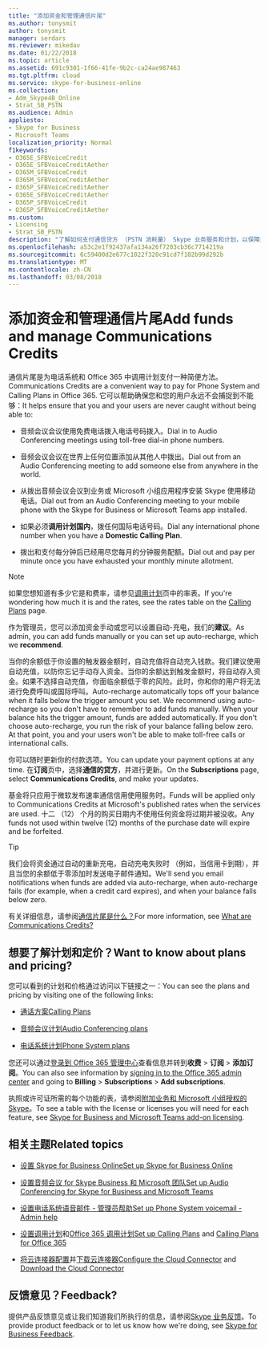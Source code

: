 ```yaml
---
title: "添加资金和管理通信片尾"
ms.author: tonysmit
author: tonysmit
manager: serdars
ms.reviewer: mikedav
ms.date: 01/22/2018
ms.topic: article
ms.assetid: 691c9301-1f66-41fe-9b2c-ca24ae987463
ms.tgt.pltfrm: cloud
ms.service: skype-for-business-online
ms.collection:
- Adm_Skype4B_Online
- Strat_SB_PSTN
ms.audience: Admin
appliesto:
- Skype for Business
- Microsoft Teams
localization_priority: Normal
f1keywords:
- O365E_SFBVoiceCredit
- O365E_SFBVoiceCreditAether
- O365M_SFBVoiceCredit
- O365M_SFBVoiceCreditAether
- O365P_SFBVoiceCreditAether
- O365E_SFBVoiceCreditAether
- O365P_SFBVoiceCredit
- O365P_SFBVoiceCreditAether
ms.custom:
- Licensing
- Strat_SB_PSTN
description: "了解如何支付通信贷方 （PSTN 消耗量） Skype 业务服务和计划，以保障连续电话系统访问权限的用户，请参阅。 "
ms.openlocfilehash: a53c2e1f92437afa134a26f7203cb36c7714219a
ms.sourcegitcommit: 6c59400d2e677c1022f320c91cd7f102b99d292b
ms.translationtype: MT
ms.contentlocale: zh-CN
ms.lasthandoff: 03/08/2018
---
```

# <a name="add-funds-and-manage-communications-credits"></a><span data-ttu-id="6ee9a-103">添加资金和管理通信片尾</span><span class="sxs-lookup"><span data-stu-id="6ee9a-103">Add funds and manage Communications Credits</span></span>

<span data-ttu-id="6ee9a-104">通信片尾是为电话系统和 Office 365 中调用计划支付一种简便方法。</span><span class="sxs-lookup"><span data-stu-id="6ee9a-104">Communications Credits are a convenient way to pay for Phone System and Calling Plans in Office 365.</span></span> <span data-ttu-id="6ee9a-105">它可以帮助确保您和您的用户永远不会捕捉到不能够：</span><span class="sxs-lookup"><span data-stu-id="6ee9a-105">It helps ensure that you and your users are never caught without being able to:</span></span>
  
- <span data-ttu-id="6ee9a-106">音频会议会议使用免费电话拨入电话号码拨入。</span><span class="sxs-lookup"><span data-stu-id="6ee9a-106">Dial in to Audio Conferencing meetings using toll-free dial-in phone numbers.</span></span>
    
- <span data-ttu-id="6ee9a-107">音频会议会议在世界上任何位置添加从其他人中拨出。</span><span class="sxs-lookup"><span data-stu-id="6ee9a-107">Dial out from an Audio Conferencing meeting to add someone else from anywhere in the world.</span></span>
    
- <span data-ttu-id="6ee9a-108">从拨出音频会议会议到业务或 Microsoft 小组应用程序安装 Skype 使用移动电话。</span><span class="sxs-lookup"><span data-stu-id="6ee9a-108">Dial out from an Audio Conferencing meeting to your mobile phone with the Skype for Business or Microsoft Teams app installed.</span></span>
    
- <span data-ttu-id="6ee9a-109">如果必须**调用计划国内**，拨任何国际电话号码。</span><span class="sxs-lookup"><span data-stu-id="6ee9a-109">Dial any international phone number when you have a **Domestic Calling Plan**.</span></span>
    
- <span data-ttu-id="6ee9a-110">拨出和支付每分钟后已经用尽您每月的分钟服务配额。</span><span class="sxs-lookup"><span data-stu-id="6ee9a-110">Dial out and pay per minute once you have exhausted your monthly minute allotment.</span></span>
    
> [!NOTE]
> <span data-ttu-id="6ee9a-111">如果您想知道有多少它是和费率，请参见[调用计划](https://go.microsoft.com/fwlink/p/?LinkId=799523)页中的率表。</span><span class="sxs-lookup"><span data-stu-id="6ee9a-111">If you're wondering how much it is and the rates, see the rates table on the [Calling Plans](https://go.microsoft.com/fwlink/p/?LinkId=799523) page.</span></span>
  
<span data-ttu-id="6ee9a-112">作为管理员，您可以添加资金手动或您可以设置自动-充电，我们的**建议**。</span><span class="sxs-lookup"><span data-stu-id="6ee9a-112">As admin, you can add funds manually or you can set up auto-recharge, which we **recommend**.</span></span>
  
<span data-ttu-id="6ee9a-p102">当你的余额低于你设置的触发器金额时，自动充值将自动充入钱款。我们建议使用自动充值，以防你忘记手动存入资金。当你的余额达到触发金额时，将自动存入资金。如果不选择自动充值，你面临余额低于零的风险。此时，你和你的用户将无法进行免费呼叫或国际呼叫。</span><span class="sxs-lookup"><span data-stu-id="6ee9a-p102">Auto-recharge automatically tops off your balance when it falls below the trigger amount you set. We recommend using auto-recharge so you don't have to remember to add funds manually. When your balance hits the trigger amount, funds are added automatically. If you don't choose auto-recharge, you run the risk of your balance falling below zero. At that point, you and your users won't be able to make toll-free calls or international calls.</span></span>
  
<span data-ttu-id="6ee9a-118">你可以随时更新你的付款选项。</span><span class="sxs-lookup"><span data-stu-id="6ee9a-118">You can update your payment options at any time.</span></span> <span data-ttu-id="6ee9a-119">在**订阅**页中，选择**通信的贷方**，并进行更新。</span><span class="sxs-lookup"><span data-stu-id="6ee9a-119">On the **Subscriptions** page, select **Communications Credits**, and make your updates.</span></span>
  
<span data-ttu-id="6ee9a-120">基金将只应用于微软发布速率通信信用使用服务时。</span><span class="sxs-lookup"><span data-stu-id="6ee9a-120">Funds will be applied only to Communications Credits at Microsoft's published rates when the services are used.</span></span> <span data-ttu-id="6ee9a-121">十二 （12） 个月的购买日期内不使用任何资金将过期并被没收。</span><span class="sxs-lookup"><span data-stu-id="6ee9a-121">Any funds not used within twelve (12) months of the purchase date will expire and be forfeited.</span></span>
  
> [!TIP]
> <span data-ttu-id="6ee9a-122">我们会将资金通过自动的重新充电，自动充电失败时 （例如，当信用卡到期），并且当您的余额低于零添加时发送电子邮件通知。</span><span class="sxs-lookup"><span data-stu-id="6ee9a-122">We'll send you email notifications when funds are added via auto-recharge, when auto-recharge fails (for example, when a credit card expires), and when your balance falls below zero.</span></span> 
  
<span data-ttu-id="6ee9a-123">有关详细信息，请参阅[通信片尾是什么？](what-are-communications-credits.md)</span><span class="sxs-lookup"><span data-stu-id="6ee9a-123">For more information, see [What are Communications Credits?](what-are-communications-credits.md)</span></span>
  
## <a name="want-to-know-about-plans-and-pricing"></a><span data-ttu-id="6ee9a-124">想要了解计划和定价？</span><span class="sxs-lookup"><span data-stu-id="6ee9a-124">Want to know about plans and pricing?</span></span>

<span data-ttu-id="6ee9a-125">您可以看到的计划和价格通过访问以下链接之一：</span><span class="sxs-lookup"><span data-stu-id="6ee9a-125">You can see the plans and pricing by visiting one of the following links:</span></span>
  
- [<span data-ttu-id="6ee9a-126">通话方案</span><span class="sxs-lookup"><span data-stu-id="6ee9a-126">Calling Plans</span></span>](https://go.microsoft.com/fwlink/?LinkId=799761 )
    
- [<span data-ttu-id="6ee9a-127">音频会议计划</span><span class="sxs-lookup"><span data-stu-id="6ee9a-127">Audio Conferencing plans</span></span>](https://go.microsoft.com/fwlink/?LinkId=799762 )
    
- [<span data-ttu-id="6ee9a-128">电话系统计划</span><span class="sxs-lookup"><span data-stu-id="6ee9a-128">Phone System plans</span></span>](https://go.microsoft.com/fwlink/?LinkId=799763)
    
<span data-ttu-id="6ee9a-129">您还可以通过[登录到 Office 365 管理中心](https://portal.office.com/adminportal/home?add=sub&amp;adminportal=1#/catalog)查看信息并转到**收费** > **订阅** > **添加订阅**。</span><span class="sxs-lookup"><span data-stu-id="6ee9a-129">You can also see information by [signing in to the Office 365 admin center](https://portal.office.com/adminportal/home?add=sub&amp;adminportal=1#/catalog) and going to **Billing** > **Subscriptions** > **Add subscriptions**.</span></span>
  
<span data-ttu-id="6ee9a-130">执照或许可证所需的每个功能的表，请参阅[附加业务和 Microsoft 小组授权的 Skype](skype-for-business-and-microsoft-teams-add-on-licensing.md)。</span><span class="sxs-lookup"><span data-stu-id="6ee9a-130">To see a table with the license or licenses you will need for each feature, see [Skype for Business and Microsoft Teams add-on licensing](skype-for-business-and-microsoft-teams-add-on-licensing.md).</span></span>
  
## <a name="related-topics"></a><span data-ttu-id="6ee9a-131">相关主题</span><span class="sxs-lookup"><span data-stu-id="6ee9a-131">Related topics</span></span>

- [<span data-ttu-id="6ee9a-132">设置 Skype for Business Online</span><span class="sxs-lookup"><span data-stu-id="6ee9a-132">Set up Skype for Business Online</span></span>](../set-up-skype-for-business-online/set-up-skype-for-business-online.md)
    
- [<span data-ttu-id="6ee9a-133">设置音频会议 for Skype Business 和 Microsoft 团队</span><span class="sxs-lookup"><span data-stu-id="6ee9a-133">Set up Audio Conferencing for Skype for Business and Microsoft Teams</span></span>](../audio-conferencing-in-office-365/set-up-audio-conferencing.md)
    
- [<span data-ttu-id="6ee9a-134">设置电话系统语音邮件 - 管理员帮助</span><span class="sxs-lookup"><span data-stu-id="6ee9a-134">Set up Phone System voicemail - Admin help</span></span>](../what-is-phone-system-in-office-365/phone-system-voicemail/set-up-phone-system-voicemail.md)
    
- <span data-ttu-id="6ee9a-135">[设置调用计划](../what-are-calling-plans-in-office-365/set-up-calling-plans.md)和[Office 365 调用计划](calling-plans-for-office-365.md)</span><span class="sxs-lookup"><span data-stu-id="6ee9a-135">[Set up Calling Plans](../what-are-calling-plans-in-office-365/set-up-calling-plans.md) and [Calling Plans for Office 365](calling-plans-for-office-365.md)</span></span>
        
- <span data-ttu-id="6ee9a-136">[将云连接器配置](https://technet.microsoft.com/en-us/library/mt605228.aspx)并[下载云连接器](https://aka.ms/CloudConnectorInstaller)</span><span class="sxs-lookup"><span data-stu-id="6ee9a-136">[Configure the Cloud Connector](https://technet.microsoft.com/en-us/library/mt605228.aspx) and [Download the Cloud Connector](https://aka.ms/CloudConnectorInstaller)</span></span>

## <a name="feedback"></a><span data-ttu-id="6ee9a-137">反馈意见？</span><span class="sxs-lookup"><span data-stu-id="6ee9a-137">Feedback?</span></span>
<span data-ttu-id="6ee9a-138">提供产品反馈意见或让我们知道我们所执行的信息，请参阅[Skype 业务反馈](https://www.skypefeedback.com)。</span><span class="sxs-lookup"><span data-stu-id="6ee9a-138">To provide product feedback or to let us know how we're doing, see [Skype for Business Feedback](https://www.skypefeedback.com).</span></span>